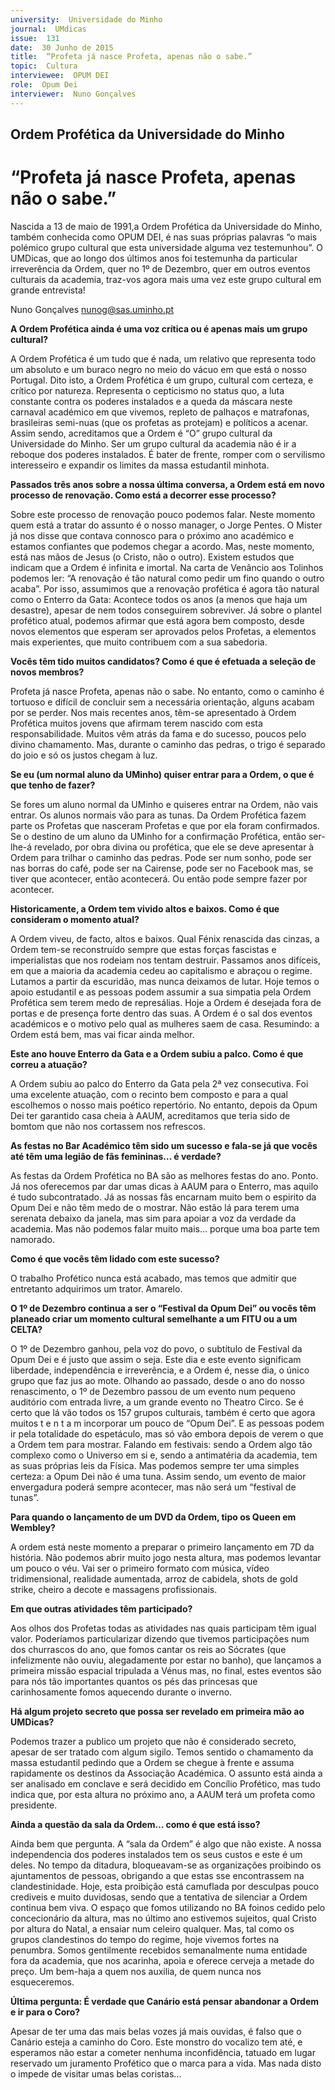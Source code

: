 ```yaml
---
university:  Universidade do Minho
journal:  UMdicas
issue:  131
date:  30 Junho de 2015
title:  “Profeta já nasce Profeta, apenas não o sabe.”
topic:  Cultura
interviewee:  OPUM DEI
role:  Opum Dei
interviewer:  Nuno Gonçalves
---
```

 

## Ordem Profética da Universidade do Minho 

# “Profeta já nasce Profeta, apenas não o sabe.”

Nascida a 13 de maio de 1991,a Ordem Profética da Universidade do Minho, também conhecida como OPUM DEI, é nas suas próprias palavras “o mais polémico grupo cultural que esta universidade alguma vez testemunhou”. O UMDicas, que ao longo dos últimos anos foi testemunha da particular irreverência da Ordem, quer no 1º de Dezembro, quer em outros eventos culturais da academia, traz-vos agora mais uma vez este grupo cultural em grande entrevista!

Nuno Gonçalves 
nunog@sas.uminho.pt 

 
**A Ordem Profética ainda é uma voz crítica ou é apenas mais um grupo cultural?**

A Ordem Profética é um tudo que é nada, um relativo que representa todo um absoluto e um buraco negro no meio do vácuo em que está o nosso Portugal.
Dito isto, a Ordem Profética é um grupo, cultural com certeza, e crítico por natureza. Representa o cepticismo no status quo, a luta constante contra os poderes instalados e a queda da máscara neste carnaval académico em que vivemos, repleto de palhaços e matrafonas, brasileiras semi-nuas (que os profetas as protejam) e políticos a acenar.
Assim sendo, acreditamos que a Ordem é “O” grupo cultural da Universidade do Minho. Ser um grupo cultural da academia não é ir a reboque dos poderes instalados. É bater de frente, romper com o servilismo interesseiro e expandir os limites da massa estudantil minhota.

 
**Passados três anos sobre a nossa última conversa, a Ordem está em novo processo de renovação. Como está a decorrer esse processo?**

Sobre este processo de renovação pouco podemos falar. Neste momento quem está a tratar do assunto é o nosso manager, o Jorge Pentes. O Mister já nos disse que contava connosco para o próximo ano académico e estamos confiantes que podemos chegar a acordo. Mas, neste momento, está nas mãos de Jesus (o Cristo, não o outro).
Existem estudos que indicam que a Ordem é infinita e imortal. Na carta de Venâncio aos Tolinhos podemos ler: “A renovação é tão natural como pedir um fino quando o outro acaba”. Por isso, assumimos que a renovação profética é agora tão natural como o Enterro da Gata: Acontece todos os anos (a menos que haja um desastre), apesar de nem todos conseguirem sobreviver. Já sobre o plantel profético atual, podemos afirmar que está agora bem composto, desde novos elementos que esperam ser aprovados pelos Profetas, a elementos mais experientes, que muito contribuem com a sua sabedoria.

 
**Vocês têm tido muitos candidatos? Como é que é efetuada a seleção de novos membros?**

Profeta já nasce Profeta, apenas não o sabe. No entanto, como o caminho é tortuoso e difícil de concluir sem a necessária orientação, alguns acabam por se perder. Nos mais recentes anos, têm-se apresentado à Ordem Profética muitos jovens que afirmam terem nascido com esta responsabilidade. Muitos vêm atrás da fama e do sucesso, poucos pelo divino chamamento. Mas, durante o caminho das pedras, o trigo é separado do joio e só os justos chegam à luz.

 
**Se eu (um normal aluno da UMinho) quiser entrar para a Ordem, o que é que tenho de fazer?**

Se fores um aluno normal da UMinho e quiseres entrar na Ordem, não vais entrar. Os alunos normais vão para as tunas. Da Ordem Profética fazem parte os Profetas que nasceram Profetas e que por ela foram confirmados. Se o destino de um aluno da UMinho for a confirmação Profética, então ser-lhe-á revelado, por obra divina ou profética, que ele se deve apresentar à Ordem para trilhar o caminho das pedras. Pode ser num sonho, pode ser nas borras do café, pode ser na Cairense, pode ser no Facebook mas, se tiver que acontecer, então acontecerá. Ou então pode sempre fazer por acontecer.

 
**Historicamente, a Ordem tem vivido altos e baixos. Como é que consideram o momento atual?**

A Ordem viveu, de facto, altos e baixos. Qual Fénix renascida das cinzas, a Ordem tem-se reconstruído sempre que estas forças fascistas e imperialistas que nos rodeiam nos tentam destruir. Passamos anos difíceis, em que a maioria da academia cedeu ao capitalismo e abraçou o regime. Lutamos a partir da escuridão, mas nunca deixamos de lutar.
Hoje temos o apoio estudantil e as pessoas podem assumir a sua simpatia pela Ordem Profética sem terem medo de represálias. Hoje a Ordem é desejada fora de portas e de presença forte dentro das suas. A Ordem é o sal dos eventos académicos e o motivo pelo qual as mulheres saem de casa.
Resumindo: a Ordem está bem, mas vai ficar ainda melhor.

 
**Este ano houve Enterro da Gata e a Ordem subiu a palco. Como é que correu a atuação?**

A Ordem subiu ao palco do Enterro da Gata pela 2ª vez consecutiva.
Foi uma excelente atuação, com o recinto bem composto e para a qual escolhemos o nosso mais poético repertório.
No entanto, depois da Opum Dei ter garantido casa cheia à AAUM, acreditamos que teria sido de bomtom que não nos cortassem nos refrescos.

 
**As festas no Bar Académico têm sido um sucesso e fala-se já que vocês até têm uma legião de fãs femininas… é verdade?**

As festas da Ordem Profética no BA são as melhores festas do ano. Ponto. Já nos oferecemos par dar umas dicas à AAUM para o Enterro, mas aquilo é tudo subcontratado.
Já as nossas fãs encarnam muito bem o espirito da Opum Dei e não têm medo de o mostrar. Não estão lá para terem uma serenata debaixo da janela, mas sim para apoiar a voz da verdade da academia. Mas não podemos falar muito mais… porque uma boa parte tem namorado.

 
**Como é que vocês têm lidado com este sucesso?**

O trabalho Profético nunca está acabado, mas temos que admitir que entretanto adquirimos um trator. Amarelo.

 
**O 1º de Dezembro continua a ser o “Festival da Opum Dei” ou vocês têm planeado criar um momento cultural semelhante a um FITU ou a um CELTA?**

O 1º de Dezembro ganhou, pela voz do povo, o subtítulo de Festival da Opum Dei e é justo que assim o seja. Este dia e este evento significam liberdade, independência e irreverência, e a Ordem é, nesse dia, o único grupo que faz jus ao mote. Olhando ao passado, desde o ano do nosso renascimento, o 1º de Dezembro passou de um evento num pequeno auditório com entrada livre, a um grande evento no Theatro Circo.
Se é certo que lá vão todos os 157 grupos culturais, também é certo que agora muitos t e n t a m incorporar um pouco de “Opum Dei”.
E as pessoas podem ir pela totalidade do espetáculo, mas só vão embora depois de verem o que a Ordem tem para mostrar.
Falando em festivais: sendo a Ordem algo tão complexo como o Universo em si e, sendo a antimatéria da academia, tem as suas próprias leis da Física. Mas podemos sempre ter uma simples certeza: a Opum Dei não é uma tuna. Assim sendo, um evento de maior envergadura poderá sempre acontecer, mas não será um “festival de tunas”.

 
**Para quando o lançamento de um DVD da Ordem, tipo os Queen em Wembley?**

A ordem está neste momento a preparar o primeiro lançamento em 7D da história. Não podemos abrir muito jogo nesta altura, mas podemos levantar um pouco o véu. Vai ser o primeiro formato com música, vídeo tridimensional, realidade aumentada, arroz de cabidela, shots de gold strike, cheiro a decote e massagens profissionais.

 
**Em que outras atividades têm participado?**

Aos olhos dos Profetas todas as atividades nas quais participam têm igual valor. Poderíamos particularizar dizendo que tivemos participações num dos churrascos do ano, que fomos cantar os reis ao Sócrates (que infelizmente não ouviu, alegadamente por estar no banho), que lançamos a primeira missão espacial tripulada a Vénus mas, no final, estes eventos são para nós tão importantes quantos os pés das princesas que carinhosamente fomos aquecendo durante o inverno.

 
**Há algum projeto secreto que possa ser revelado em primeira mão ao UMDicas?**

Podemos trazer a publico um projeto que não é considerado secreto, apesar de ser tratado com algum sigilo. Temos sentido o chamamento da massa estudantil pedindo que a Ordem se chegue à frente e assuma rapidamente os destinos da Associação Académica. O assunto está ainda a ser analisado em conclave e será decidido em Concílio Profético, mas tudo indica que, por esta altura no próximo ano, a AAUM terá um profeta como presidente.

 
**Ainda a questão da sala da Ordem… como é que está isso?**

Ainda bem que pergunta. A “sala da Ordem” é algo que não existe. A nossa independencia dos poderes instalados tem os seus custos e este é um deles. No tempo da ditadura, bloqueavam-se as organizações proibindo os ajuntamentos de pessoas, obrigando a que estas sse encontrassem na clandestinidade.
Hoje, esta proibição está camuflada por desculpas pouco crediveis e muito duvidosas, sendo que a tentativa de silenciar a Ordem continua bem viva. O espaço que fomos utilizando no BA foinos cedido pelo concecionário da altura, mas no último ano estivemos sujeitos, qual Cristo por altura do Natal, a ensaiar num celeiro qualquer.
Mas, tal como os grupos clandestinos do tempo do regime, hoje vivemos fortes na penumbra.
Somos gentilmente recebidos semanalmente numa entidade fora da academia, que nos acarinha, apoia e oferece cerveja a metade do preço. Um bem-haja a quem nos auxilia, de quem nunca nos esqueceremos.

 
**Última pergunta: É verdade que Canário está pensar abandonar a Ordem e ir para o Coro?**

Apesar de ter uma das mais belas vozes já mais ouvidas, é falso que o Canário esteja a caminho do Coro. Este monstro do vocalizo tem até, e esperamos não estar a cometer nenhuma inconfidência, tatuado em lugar reservado um juramento Profético que o marca para a vida. Mas nada disto o impede de visitar umas belas coristas...

